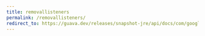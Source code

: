 ```yaml
---
title: removallisteners
permalink: /removallisteners/
redirect_to: https://guava.dev/releases/snapshot-jre/api/docs/com/google/common/cache/RemovalListeners.html
---
```

